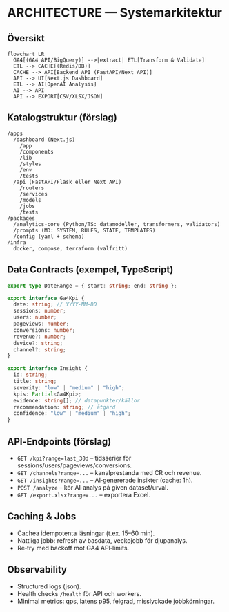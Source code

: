 # ARCHITECTURE — Systemarkitektur

## Översikt
```mermaid
flowchart LR
  GA4[(GA4 API/BigQuery)] -->|extract| ETL[Transform & Validate]
  ETL --> CACHE[(Redis/DB)]
  CACHE --> API[Backend API (FastAPI/Next API)]
  API --> UI[Next.js Dashboard]
  ETL --> AI[OpenAI Analysis]
  AI --> API
  API --> EXPORT[CSV/XLSX/JSON]
```

## Katalogstruktur (förslag)
```
/apps
  /dashboard (Next.js)
    /app
    /components
    /lib
    /styles
    /env
    /tests
  /api (FastAPI/Flask eller Next API)
    /routers
    /services
    /models
    /jobs
    /tests
/packages
  /analytics-core (Python/TS: datamodeller, transformers, validators)
  /prompts (MD: SYSTEM, RULES, STATE, TEMPLATES)
  /config (yaml + schema)
/infra
  docker, compose, terraform (valfritt)
```

## Data Contracts (exempel, TypeScript)
```ts
export type DateRange = { start: string; end: string };

export interface Ga4Kpi {
  date: string; // YYYY-MM-DD
  sessions: number;
  users: number;
  pageviews: number;
  conversions: number;
  revenue?: number;
  device?: string;
  channel?: string;
}

export interface Insight {
  id: string;
  title: string;
  severity: "low" | "medium" | "high";
  kpis: Partial<Ga4Kpi>;
  evidence: string[]; // datapunkter/källor
  recommendation: string; // åtgärd
  confidence: "low" | "medium" | "high";
}
```

## API‑Endpoints (förslag)
- `GET /kpi?range=last_30d` – tidsserier för sessions/users/pageviews/conversions.
- `GET /channels?range=...` – kanalprestanda med CR och revenue.
- `GET /insights?range=...` – AI‑genererade insikter (cache: 1h).
- `POST /analyze` – kör AI‑analys på given dataset/urval.
- `GET /export.xlsx?range=...` – exportera Excel.

## Caching & Jobs
- Cachea idempotenta läsningar (t.ex. 15–60 min).
- Nattliga jobb: refresh av basdata, veckojobb för djupanalys.
- Re‑try med backoff mot GA4 API‑limits.

## Observability
- Structured logs (json).
- Health checks `/health` för API och workers.
- Minimal metrics: qps, latens p95, felgrad, misslyckade jobbkörningar.
